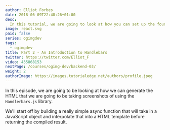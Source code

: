 ```yaml
---
author: Elliot Forbes
date: 2018-06-09T22:48:26+01:00
desc:
  In this tutorial, we are going to look at how you can set up the foundations for the REST API that will be powering our SaaS product.
image: react.svg
paid: false
series: ogimgdev
tags:
  - ogimgdev
title: Part 2 - An Introduction to Handlebars
twitter: https://twitter.com/Elliot_F
video: 435868153
nextPage: /courses/ogimg-dev/backend-03/
weight: 2
authorImage: https://images.tutorialedge.net/authors/profile.jpeg
---
```


In this episode, we are going to be looking at how we can generate the HTML that we are going to be taking screenshots of using the `Handlerbars.js` library.

We'll start off by building a really simple async function that will take in a JavaScript object and interpolate that into a HTML template before returning the compiled result.

